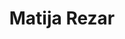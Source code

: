 ---
SICRIS: null
draft: false
fixName: matija_rezar
lab: Laboratory for Adaptive Systems and Parallel Processing
labPos: Laboratory Member
location: R2.41 - Laboratorij LASPP
mailInfo: matija.rezar@fri.uni-lj.si
officeHours: null
profName: Matija Rezar
profTitle: Researcher
telephoneInfo: null
title: Matija Rezar
---